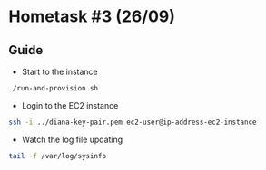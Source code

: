 Hometask #3 (26/09)
===================
Guide
-----
- Start to the instance
```bash
./run-and-provision.sh
```

- Login to the EC2 instance
```bash
ssh -i ../diana-key-pair.pem ec2-user@ip-address-ec2-instance
```

- Watch the log file updating
```bash
tail -f /var/log/sysinfo
```
